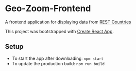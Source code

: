 # Geo-Zoom-Frontend

A frontend application for displaying data from [REST Countries](restcountries.eu)

This project was bootstrapped with [Create React App](https://github.com/facebook/create-react-app).

## Setup

* To start the app after downloading: `npm start`
* To update the production build: `npm run build`
